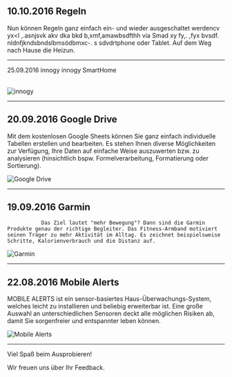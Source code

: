 
## 10.10.2016  Regeln  
Nun können Regeln ganz einfach ein- und wieder ausgeschaltet werdencv yx<l ,.asnjsvk akv dka bkd b,xmf,amawbsdfthh via Smad xy fy,. ,fyx bvsdf. nldnfjkndsbndslbmsödbmxc-.  s sdvdrtphone oder Tablet. Auf dem Weg nach Hause die Heizun.

<hr>

<table>
<tr>25.09.2016 innogy  
</tr>
<tr>innogy SmartHome
</tr>
</table>

![innogy](https://static.waylay.io/banners/innogy-product.jpg)

------------------------------------------------------

## 20.09.2016	Google Drive  
   Mit dem kostenlosen Google Sheets können Sie ganz einfach individuelle Tabellen erstellen und bearbeiten. Es stehen Ihnen diverse Möglichkeiten zur Verfügung, Ihre Daten auf einfache Weise auszuwerten bzw. zu analysieren (hinsichtlich bspw. Formelverarbeitung, Formatierung oder Sortierung).

![Google Drive](https://static.waylay.io/banners/google-drive-intro.png)

------------------------------------------------------

## 19.09.2016	Garmin  
               Das Ziel lautet "mehr Bewegung"? Dann sind die Garmin Produkte genau der richtige Begleiter. Das Fitness-Armband motiviert seinen Träger zu mehr Aktivität im Alltag. Es zeichnet beispielsweise Schritte, Kalorienverbrauch und die Distanz auf.

![Garmin](https://static.waylay.io/banners/garmin-intro.png)

------------------------------------------------------

## 22.08.2016	Mobile Alerts  
MOBILE ALERTS ist ein sensor-basiertes Haus-Überwachungs-System, welches leicht zu installieren und beliebig erweiterbar ist. Eine große Auswahl an unterschiedlichen Sensoren deckt alle möglichen Risiken ab, damit Sie sorgenfreier und entspannter leben können.

![Mobile Alerts](https://static.waylay.io/providers/mobile-alerts/mobile_alerts.jpg)

------------------------------------------------------


Viel Spaß beim Ausprobieren!

Wir freuen uns über Ihr Feedback.
